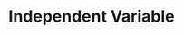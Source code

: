 ---
title: "Independent Variable"

categories: ['']

tags: ['Independent', 'Variable']

arabic: ['المتغير المستقل']

publishers: ['معجم مصطلحات التعلم الآلي والتعلم العميق وعلم البيانات']

types: "word"

slug: ""
---